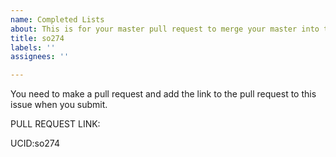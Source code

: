 ```yaml
---
name: Completed Lists
about: This is for your master pull request to merge your master into this repo.
title: so274
labels: ''
assignees: ''

---
```


You need to make a pull request and add the link to the pull request to this issue when you submit.  

PULL REQUEST LINK:



UCID:so274


